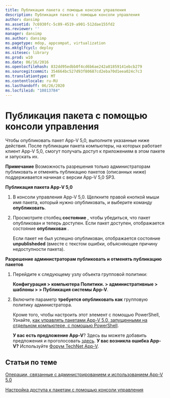 ```yaml
---
title: Публикация пакета с помощью консоли управления
description: Публикация пакета с помощью консоли управления
author: dansimp
ms.assetid: 7c6930fc-5c89-4519-a901-512dae155fd2
ms.reviewer: ''
manager: dansimp
ms.author: dansimp
ms.pagetype: mdop, appcompat, virtualization
ms.mktglfcycl: deploy
ms.sitesec: library
ms.prod: w10
ms.date: 06/16/2016
ms.openlocfilehash: 832dd95edbb0f4cd6b6ae242a81859141ebcb279
ms.sourcegitcommit: 354664bc527d93f80687cd2eba70d1eea024c7c3
ms.translationtype: MT
ms.contentlocale: ru-RU
ms.lasthandoff: 06/26/2020
ms.locfileid: "10813784"
---
```

# Публикация пакета с помощью консоли управления


Чтобы опубликовать пакет App-V 5,0, выполните указанные ниже действия. После публикации пакета компьютеры, на которых работает клиент App-V 5,0, смогут получать доступ к приложениям в этом пакете и запускать их.

**Примечание**  Возможность разрешения только администраторам публиковать и отменять публикацию пакетов (описанных ниже) поддерживается начиная с версии App-V 5,0 SP3.

 

**Публикация пакета App-V 5,0**

1.  В консоли управления App-V 5,0. Щелкните правой кнопкой мыши имя пакета, который нужно опубликовать, и выберите команду **опубликовать**.

2.  Просмотрите столбец **состояние** , чтобы убедиться, что пакет опубликован и теперь доступен. Если пакет доступен, отображается состояние **опубликован** .

    Если пакет не был успешно опубликован, отображается состояние **unpublisheded** (вместе с текстом ошибки, объясняющее причину недоступности пакета).

**Разрешение администраторам публиковать и отменять публикацию пакетов**

1.  Перейдите к следующему узлу объекта групповой политики:

    **Конфигурация &gt; компьютера Политики. &gt; административные &gt; шаблоны &gt; &gt; Публикация системы App-V**.

2.  Включите параметр **требуется опубликовать как** групповую политику администратора.

    Кроме того, чтобы настроить этот элемент с помощью PowerShell, Узнайте, [как управлять пакетами App-V 5,0, запущенными на отдельном компьютере, с помощью PowerShell](how-to-manage-app-v-50-packages-running-on-a-stand-alone-computer-by-using-powershell.md#bkmk-admins-pub-pkgs).

    **У вас есть предложение App-V**? Здесь вы можете добавить предложения и проголосовать [здесь](http://appv.uservoice.com/forums/280448-microsoft-application-virtualization). **У вас возникла ошибка App-V?** Используйте [Форум TechNet App-V](https://social.technet.microsoft.com/Forums/home?forum=mdopappv).

## Статьи по теме


[Операции, связанные с администрированием и использованием App-V 5.0](operations-for-app-v-50.md)

[Настройка доступа к пакетам с помощью консоли управления](how-to-configure-access-to-packages-by-using-the-management-console-50.md)

 

 





